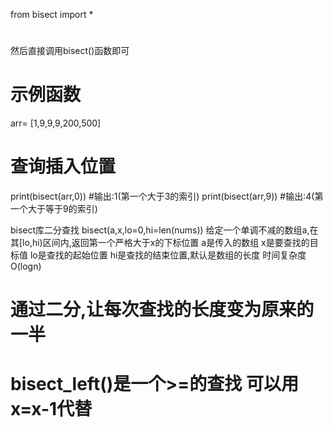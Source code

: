 from bisect import *
#
然后直接调用bisect()函数即可

# 示例函数
arr= [1,9,9,9,200,500]

# 查询插入位置
print(bisect(arr,0)) #输出:1(第一个大于3的索引)
print(bisect(arr,9)) #输出:4(第一个大于等于9的索引)

 bisect库二分查找
 bisect(a,x,lo=0,hi=len(nums))
 给定一个单调不减的数组a,在其[lo,hi)区间内,返回第一个严格大于x的下标位置
 a是传入的数组 x是要查找的目标值 lo是查找的起始位置 hi是查找的结束位置,默认是数组的长度
 时间复杂度O(logn) 
 # 通过二分,让每次查找的长度变为原来的一半


# bisect_left()是一个>=的查找 可以用x=x-1代替
